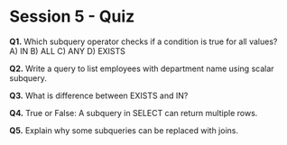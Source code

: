 # Session 5 - Quiz

**Q1.** Which subquery operator checks if a condition is true for all values?  
A) IN  B) ALL  C) ANY  D) EXISTS

**Q2.** Write a query to list employees with department name using scalar subquery.

**Q3.** What is difference between EXISTS and IN?

**Q4.** True or False: A subquery in SELECT can return multiple rows.

**Q5.** Explain why some subqueries can be replaced with joins.
